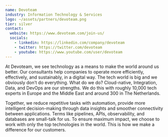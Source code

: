 ```yaml
---
name: Devoteam
industry: Information Technology & Services
logo: ~/assets/partners/devoteam.png
tier: silver
contact:
  website: https://www.devoteam.com/join-us/
  socials:
    - linkedin: https://linkedin.com/company/devoteam
    - twitter: https://twitter.com/devoteam
    - youtube: https://www.youtube.com/user/devoteam
---
```


At Devoteam, we see technology as a means to make the world around us better. Our consultants help companies to operate more efficiently, effectively, and sustainably, in a digital way. The tech world is big and we obviously don’t do everything. What do we do? Cloud-native, Integration, Data, and DevOps are our strengths. We do this with roughly 10,000 tech experts in Europe and the Middle East and around 300 in The Netherlands.

Together, we reduce repetitive tasks with automation, provide more intelligent decision-making through data insights and smoother connectivity between applications. Terms like pipelines, APIs, observability, and databases are small-talk for us. To ensure maximum impact, we choose to work with only the top technologies in the world. This is how we make a difference for our customers.
